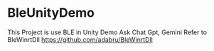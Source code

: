 # BleUnityDemo
This Project is use BLE in Unity Demo </b>
Ask Chat Gpt, Gemini
Refer to BleWinrtDll https://github.com/adabru/BleWinrtDll
